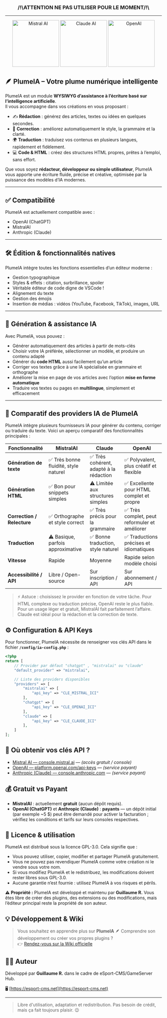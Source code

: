 <center><h3>/!\ATTENTION NE PAS UTILISER POUR LE MOMENT/!\</h3></center>
<hr />

<p align="center">
  <img src="https://logo.svgcdn.com/l/mistral-ai-8x.png" width="150" alt="Mistral AI" />
  <img src="https://upload.wikimedia.org/wikipedia/commons/thumb/8/8a/Claude_AI_logo.svg/1280px-Claude_AI_logo.svg.png" width="150" alt="Claude AI" />
  <img src="https://upload.wikimedia.org/wikipedia/commons/thumb/4/4d/OpenAI_Logo.svg/2560px-OpenAI_Logo.svg.png" width="150" alt="OpenAI" />
</p>

## 🪶 PlumeIA – Votre plume numérique intelligente

PlumeIA est un module **WYSIWYG d’assistance à l’écriture basé sur l’intelligence artificielle**.  
Il vous accompagne dans vos créations en vous proposant :

- ✍️ **Rédaction** : générez des articles, textes ou idées en quelques secondes.  
- 📝 **Correction** : améliorez automatiquement le style, la grammaire et la clarté.  
- 🌍 **Traduction** : traduisez vos contenus en plusieurs langues, rapidement et fidèlement.  
- 💻 **Code & HTML** : créez des structures HTML propres, prêtes à l’emploi, sans effort.  

Que vous soyez **rédacteur, développeur ou simple utilisateur**, PlumeIA vous apporte une écriture fluide, précise et créative, optimisée par la puissance des modèles d’IA modernes.  

---

## ✅ Compatibilité

PlumeIA est actuellement compatible avec :  
- OpenAI (ChatGPT)  
- MistralAI  
- Anthropic (Claude)  

---

## 🛠️ Édition & fonctionnalités natives

PlumeIA intègre toutes les fonctions essentielles d’un éditeur moderne :  

- Gestion typographique  
- Styles & effets : citation, surbrillance, spoiler
- Véritable éditeur de code digne de VSCode !
- Alignement du texte  
- Gestion des émojis  
- Insertion de médias : vidéos (YouTube, Facebook, TikTok), images, URL  

---

## 🤖 Génération & assistance IA

Avec PlumeIA, vous pouvez :  

- Générer automatiquement des articles à partir de mots-clés  
- Choisir votre IA préférée, sélectionner un modèle, et produire un contenu adapté  
- Générer du **code HTML** aussi facilement qu’un article  
- Corriger vos textes grâce à une IA spécialisée en grammaire et orthographe  
- Améliorer la mise en page de vos articles avec l’option **mise en forme automatique**  
- Traduire vos textes ou pages en **multilingue**, simplement et efficacement  

---

## 🤖 Comparatif des providers IA de PlumeIA

PlumeIA intègre plusieurs fournisseurs IA pour générer du contenu, corriger ou traduire du texte. Voici un aperçu comparatif des fonctionnalités principales :

| Fonctionnalité           | MistralAI                     | Claude                       | OpenAI                        |
|---------------------------|-------------------------------|-------------------------------|-------------------------------|
| **Génération de texte**    | ✅ Très bonne fluidité, style naturel | ✅ Très cohérent, adapté à la rédaction | ✅ Polyvalent, plus créatif et flexible |
| **Génération HTML**        | ✅ Bon pour snippets simples | ⚠️ Limitée aux structures simples | ✅ Excellente pour HTML complet et propre |
| **Correction / Relecture** | ✅ Orthographe et style correct | ✅ Très précis pour la grammaire | ✅ Très complet, peut reformuler et améliorer |
| **Traduction**             | ⚠️ Basique, parfois approximative | ✅ Bonne traduction, style naturel | ✅ Traductions précises et idiomatiques |
| **Vitesse**               | Rapide                        | Moyenne                       | Rapide selon modèle choisi     |
| **Accessibilité / API**    | Libre / Open-source           | Sur inscription / API         | Sur abonnement / API           |

> ⚡ Astuce : choisissez le provider en fonction de votre tâche. Pour HTML complexe ou traduction précise, OpenAI reste le plus fiable. Pour un usage léger et gratuit, MistralAI fait parfaitement l’affaire. Claude est idéal pour la rédaction et la correction de texte.


## ⚙️ Configuration & API Keys

Pour fonctionner, PlumeIA nécessite de renseigner vos clés API dans le fichier **`/config/ia-config.php`** :  

```php
<?php
return [
    // Provider par défaut "chatgpt" , "mistralai" ou "claude"
    "default_provider" => "mistralai",

    // Liste des providers disponibles
    "providers" => [
        "mistralai" => [
            "api_key" => "CLE_MISTRAL_ICI"
        ],
        "chatgpt" => [
            "api_key" => "CLE_OPENAI_ICI"
        ],
        "claude" => [
            "api_key" => "CLE_CLAUDE_ICI"
        ],
    ]
];

```

## 🔑 Où obtenir vos clés API ?

- [Mistral AI — console.mistral.ai](https://console.mistral.ai/) — *(accès gratuit / console)*
- [OpenAI — platform.openai.com/api-keys](https://platform.openai.com/api-keys) — *(service payant)*
- [Anthropic (Claude) — console.anthropic.com](https://console.anthropic.com/) — *(service payant)*

## 💰 Gratuit vs Payant

- **MistralAI** : actuellement **gratuit** (aucun dépôt requis).  
- **OpenAI (ChatGPT)** et **Anthropic (Claude)** : **payants** — un dépôt initial (par exemple ~5 $) peut être demandé pour activer la facturation ; vérifiez les conditions et tarifs sur leurs consoles respectives.

## 📜 Licence & utilisation

PlumeIA est distribué sous la licence GPL-3.0. Cela signifie que :

- Vous pouvez utiliser, copier, modifier et partager PlumeIA gratuitement.
- Vous ne pouvez pas revendiquer PlumeIA comme votre création ni le vendre sous votre nom.
- Si vous modifiez PlumeIA et le redistribuez, les modifications doivent rester libres sous GPL-3.0.
- Aucune garantie n’est fournie : utilisez PlumeIA à vos risques et périls.

⚠️ <b>Propriété :</b> PlumeIA est développé et maintenu par <b>Guillaume R.</b> Vous êtes libre de créer des plugins, des extensions ou des modifications, mais l’éditeur principal reste la propriété de son auteur.

## 💡 Développement & Wiki

> Vous souhaitez en apprendre plus sur **PlumeIA** 🪶  Comprendre son développement ou créer vos propres plugins ?  
> 👉 [Rendez-vous sur la Wiki officielle](https://github.com/Guillaume29200/PlumeIA/wiki)

## 🧑‍💻 Auteur
Développé par **Guillaume R.** dans le cadre de eSport-CMS/GameServer Hub.

🖥️ [https://esport-cms.net](https://esport-cms.net)

---

> Libre d'utilisation, adaptation et redistribution. Pas besoin de crédit, mais ça fait toujours plaisir. 😉
